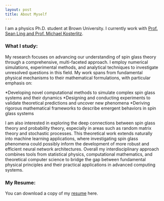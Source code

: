 ```yaml
---
layout: post
title: About Myself
---
```


I am a physics Ph.D. student at Brown University. I currently work with <a href="https://sites.brown.edu/ling-lab/">Prof. Sean Ling and Prof. Michael Kosterlitz</a>.
### What I study:
My research focuses on advancing our understanding of spin glass theory through a comprehensive, multi-faceted approach. I employ numerical simulations, experimental methods, and analytical techniques to investigate unresolved questions in this field. My work spans from fundamental physical mechanisms to their mathematical formulations, with particular emphasis on:

*Developing novel computational methods to simulate complex spin glass systems and their dynamics
*Designing and conducting experiments to validate theoretical predictions and uncover new phenomena
*Deriving rigorous mathematical frameworks to describe emergent behaviors in spin glass systems

I am also interested in exploring the deep connections between spin glass theory and probability theory, especially in areas such as random matrix theory and stochastic processes. This theoretical work extends naturally into machine learning applications, where investigating spin glass phenomena could possibly inform the development of more robust and efficient neural network architectures.
Overall my interdisciplinary approach combines tools from statistical physics, computational mathematics, and theoretical computer science to bridge the gap between fundamental physical principles and their practical applications in advanced computing systems.

### My Resume:
You can download a copy of my <a href="./Resume_2024.pdf"> resume</a> here.
